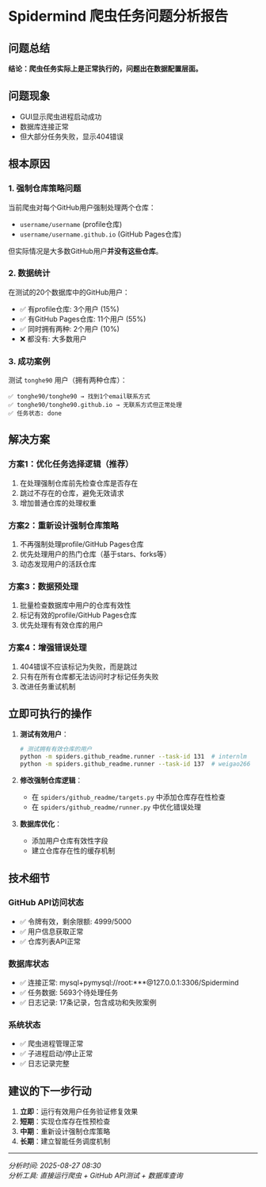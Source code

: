 # Spidermind 爬虫任务问题分析报告

## 问题总结

**结论：爬虫任务实际上是正常执行的，问题出在数据配置层面。**

## 问题现象

- GUI显示爬虫进程启动成功
- 数据库连接正常
- 但大部分任务失败，显示404错误

## 根本原因

### 1. 强制仓库策略问题

当前爬虫对每个GitHub用户强制处理两个仓库：
- `username/username` (profile仓库)
- `username/username.github.io` (GitHub Pages仓库)

但实际情况是大多数GitHub用户**并没有这些仓库**。

### 2. 数据统计

在测试的20个数据库中的GitHub用户：
- ✅ 有profile仓库: 3个用户 (15%)
- ✅ 有GitHub Pages仓库: 11个用户 (55%)  
- ✅ 同时拥有两种: 2个用户 (10%)
- ❌ 都没有: 大多数用户

### 3. 成功案例

测试 `tonghe90` 用户（拥有两种仓库）：
```
✅ tonghe90/tonghe90 → 找到1个email联系方式
✅ tonghe90/tonghe90.github.io → 无联系方式但正常处理
✅ 任务状态: done
```

## 解决方案

### 方案1：优化任务选择逻辑（推荐）
1. 在处理强制仓库前先检查仓库是否存在
2. 跳过不存在的仓库，避免无效请求
3. 增加普通仓库的处理权重

### 方案2：重新设计强制仓库策略
1. 不再强制处理profile/GitHub Pages仓库
2. 优先处理用户的热门仓库（基于stars、forks等）
3. 动态发现用户的活跃仓库

### 方案3：数据预处理
1. 批量检查数据库中用户的仓库有效性
2. 标记有效的profile/GitHub Pages仓库
3. 优先处理有有效仓库的用户

### 方案4：增强错误处理
1. 404错误不应该标记为失败，而是跳过
2. 只有在所有仓库都无法访问时才标记任务失败
3. 改进任务重试机制

## 立即可执行的操作

1. **测试有效用户**：
   ```bash
   # 测试拥有有效仓库的用户
   python -m spiders.github_readme.runner --task-id 131  # internlm
   python -m spiders.github_readme.runner --task-id 137  # weigao266
   ```

2. **修改强制仓库逻辑**：
   - 在 `spiders/github_readme/targets.py` 中添加仓库存在性检查
   - 在 `spiders/github_readme/runner.py` 中优化错误处理

3. **数据库优化**：
   - 添加用户仓库有效性字段
   - 建立仓库存在性的缓存机制

## 技术细节

### GitHub API访问状态
- ✅ 令牌有效，剩余限额: 4999/5000
- ✅ 用户信息获取正常
- ✅ 仓库列表API正常

### 数据库状态  
- ✅ 连接正常: mysql+pymysql://root:***@127.0.0.1:3306/Spidermind
- ✅ 任务数据: 5693个待处理任务
- ✅ 日志记录: 17条记录，包含成功和失败案例

### 系统状态
- ✅ 爬虫进程管理正常
- ✅ 子进程启动/停止正常  
- ✅ 日志记录完整

## 建议的下一步行动

1. **立即**：运行有效用户任务验证修复效果
2. **短期**：实现仓库存在性预检查
3. **中期**：重新设计强制仓库策略
4. **长期**：建立智能任务调度机制

---
*分析时间: 2025-08-27 08:30*  
*分析工具: 直接运行爬虫 + GitHub API测试 + 数据库查询*